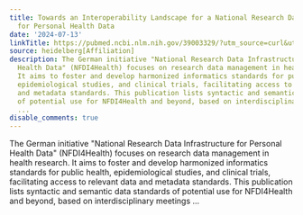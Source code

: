 ```yaml
---
title: Towards an Interoperability Landscape for a National Research Data Infrastructure
  for Personal Health Data
date: '2024-07-13'
linkTitle: https://pubmed.ncbi.nlm.nih.gov/39003329/?utm_source=curl&utm_medium=rss&utm_campaign=pubmed-2&utm_content=1FakS-2QOkCT8HsMOQP1bCRQ4YzyumYOmxmF0moLsQ3dFB1E9V&fc=20220326224207&ff=20240714181442&v=2.18.0.post9+e462414
source: heidelberg[Affiliation]
description: The German initiative "National Research Data Infrastructure for Personal
  Health Data" (NFDI4Health) focuses on research data management in health research.
  It aims to foster and develop harmonized informatics standards for public health,
  epidemiological studies, and clinical trials, facilitating access to relevant data
  and metadata standards. This publication lists syntactic and semantic data standards
  of potential use for NFDI4Health and beyond, based on interdisciplinary meetings
  ...
disable_comments: true
---
```

The German initiative "National Research Data Infrastructure for Personal Health Data" (NFDI4Health) focuses on research data management in health research. It aims to foster and develop harmonized informatics standards for public health, epidemiological studies, and clinical trials, facilitating access to relevant data and metadata standards. This publication lists syntactic and semantic data standards of potential use for NFDI4Health and beyond, based on interdisciplinary meetings ...